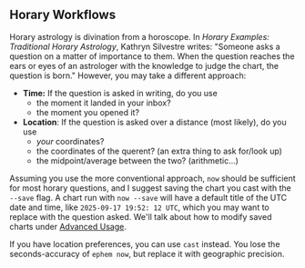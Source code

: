 ## Horary Workflows

Horary astrology is divination from a horoscope. In *Horary Examples: Traditional Horary Astrology*, Kathryn Silvestre writes: "Someone asks a question on a matter of importance to them. When the question reaches the ears or eyes of an astrologer with the knowledge to judge the chart, the question is born." However, you may take a different approach:

- **Time:** If the question is asked in writing, do you use
    * the moment it landed in your inbox?
    * the moment you opened it?
- **Location**: If the question is asked over a distance (most likely), do you use
    * *your* coordinates?
    * the coordinates of the querent? (an extra thing to ask for/look up)
    * the midpoint/average between the two? (arithmetic...)

Assuming you use the more conventional approach, `now` should be sufficient for most horary questions, and I suggest saving the chart you cast with the `--save` flag. A chart run with `now --save` will have a default title of the UTC date and time, like `2025-09-17 19:52: 12 UTC`, which you may want to replace with the question asked. We'll talk about how to modify saved charts under [Advanced Usage](./60-advanced-usage.md).

If you have location preferences, you can use `cast` instead. You lose the seconds-accuracy of `ephem now`, but replace it with geographic precision.
